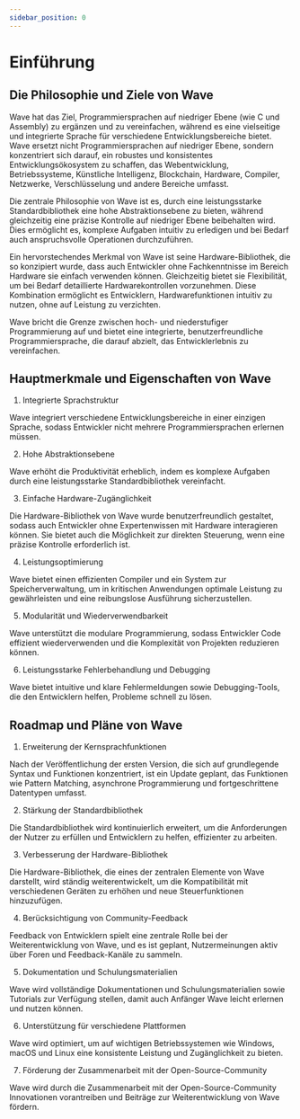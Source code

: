 ```yaml
---
sidebar_position: 0
---
```


# Einführung
## Die Philosophie und Ziele von Wave
Wave hat das Ziel, Programmiersprachen auf niedriger Ebene (wie C und Assembly) zu ergänzen und zu vereinfachen, während es eine vielseitige und integrierte Sprache für verschiedene Entwicklungsbereiche bietet. Wave ersetzt nicht Programmiersprachen auf niedriger Ebene, sondern konzentriert sich darauf, ein robustes und konsistentes Entwicklungsökosystem zu schaffen, das Webentwicklung, Betriebssysteme, Künstliche Intelligenz, Blockchain, Hardware, Compiler, Netzwerke, Verschlüsselung und andere Bereiche umfasst.

Die zentrale Philosophie von Wave ist es, durch eine leistungsstarke Standardbibliothek eine hohe Abstraktionsebene zu bieten, während gleichzeitig eine präzise Kontrolle auf niedriger Ebene beibehalten wird. Dies ermöglicht es, komplexe Aufgaben intuitiv zu erledigen und bei Bedarf auch anspruchsvolle Operationen durchzuführen.

Ein hervorstechendes Merkmal von Wave ist seine Hardware-Bibliothek, die so konzipiert wurde, dass auch Entwickler ohne Fachkenntnisse im Bereich Hardware sie einfach verwenden können. Gleichzeitig bietet sie Flexibilität, um bei Bedarf detaillierte Hardwarekontrollen vorzunehmen. Diese Kombination ermöglicht es Entwicklern, Hardwarefunktionen intuitiv zu nutzen, ohne auf Leistung zu verzichten.

Wave bricht die Grenze zwischen hoch- und niederstufiger Programmierung auf und bietet eine integrierte, benutzerfreundliche Programmiersprache, die darauf abzielt, das Entwicklerlebnis zu vereinfachen.

## Hauptmerkmale und Eigenschaften von Wave
1. Integrierte Sprachstruktur

Wave integriert verschiedene Entwicklungsbereiche in einer einzigen Sprache, sodass Entwickler nicht mehrere Programmiersprachen erlernen müssen.

2. Hohe Abstraktionsebene

Wave erhöht die Produktivität erheblich, indem es komplexe Aufgaben durch eine leistungsstarke Standardbibliothek vereinfacht.

3. Einfache Hardware-Zugänglichkeit

Die Hardware-Bibliothek von Wave wurde benutzerfreundlich gestaltet, sodass auch Entwickler ohne Expertenwissen mit Hardware interagieren können. Sie bietet auch die Möglichkeit zur direkten Steuerung, wenn eine präzise Kontrolle erforderlich ist.

4. Leistungsoptimierung

Wave bietet einen effizienten Compiler und ein System zur Speicherverwaltung, um in kritischen Anwendungen optimale Leistung zu gewährleisten und eine reibungslose Ausführung sicherzustellen.

5. Modularität und Wiederverwendbarkeit

Wave unterstützt die modulare Programmierung, sodass Entwickler Code effizient wiederverwenden und die Komplexität von Projekten reduzieren können.

6. Leistungsstarke Fehlerbehandlung und Debugging

Wave bietet intuitive und klare Fehlermeldungen sowie Debugging-Tools, die den Entwicklern helfen, Probleme schnell zu lösen.

## Roadmap und Pläne von Wave
1. Erweiterung der Kernsprachfunktionen

Nach der Veröffentlichung der ersten Version, die sich auf grundlegende Syntax und Funktionen konzentriert, ist ein Update geplant, das Funktionen wie Pattern Matching, asynchrone Programmierung und fortgeschrittene Datentypen umfasst.

2. Stärkung der Standardbibliothek

Die Standardbibliothek wird kontinuierlich erweitert, um die Anforderungen der Nutzer zu erfüllen und Entwicklern zu helfen, effizienter zu arbeiten.

3. Verbesserung der Hardware-Bibliothek

Die Hardware-Bibliothek, die eines der zentralen Elemente von Wave darstellt, wird ständig weiterentwickelt, um die Kompatibilität mit verschiedenen Geräten zu erhöhen und neue Steuerfunktionen hinzuzufügen.

4. Berücksichtigung von Community-Feedback

Feedback von Entwicklern spielt eine zentrale Rolle bei der Weiterentwicklung von Wave, und es ist geplant, Nutzermeinungen aktiv über Foren und Feedback-Kanäle zu sammeln.

5. Dokumentation und Schulungsmaterialien

Wave wird vollständige Dokumentationen und Schulungsmaterialien sowie Tutorials zur Verfügung stellen, damit auch Anfänger Wave leicht erlernen und nutzen können.

6. Unterstützung für verschiedene Plattformen

Wave wird optimiert, um auf wichtigen Betriebssystemen wie Windows, macOS und Linux eine konsistente Leistung und Zugänglichkeit zu bieten.

7. Förderung der Zusammenarbeit mit der Open-Source-Community

Wave wird durch die Zusammenarbeit mit der Open-Source-Community Innovationen vorantreiben und Beiträge zur Weiterentwicklung von Wave fördern.
